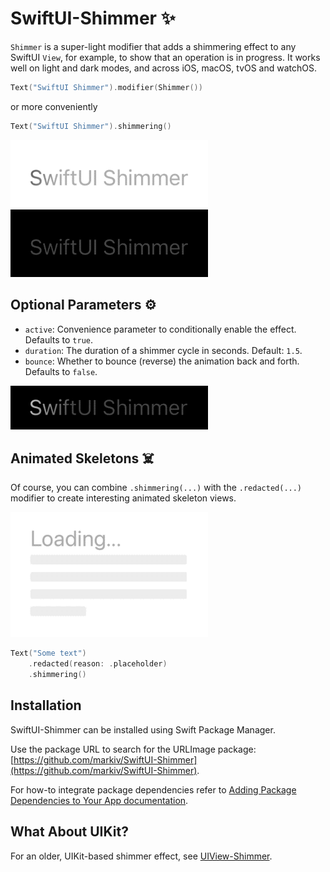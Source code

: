 # SwiftUI-Shimmer ✨

`Shimmer` is a super-light modifier that adds a shimmering effect to any SwiftUI `View`, for example, to show that an operation is in progress. It works well on light and dark modes, and across iOS, macOS, tvOS and watchOS.

```swift
Text("SwiftUI Shimmer").modifier(Shimmer())
```
or more conveniently

```swift
Text("SwiftUI Shimmer").shimmering()
```

![Light Mode](light.gif)
![Dark Mode](dark.gif)

## Optional Parameters ⚙️

- `active`: Convenience parameter to conditionally enable the effect. Defaults to `true`.
- `duration`: The duration of a shimmer cycle in seconds. Default: `1.5`.
- `bounce`: Whether to bounce (reverse) the animation back and forth. Defaults to `false`.

![Bounce 3](bounce3.gif)

## Animated Skeletons ☠️

Of course, you can combine `.shimmering(...)` with the `.redacted(...)` modifier to create interesting animated skeleton views.

![Loading](loading.gif)

```swift
Text("Some text")
    .redacted(reason: .placeholder)
    .shimmering()
```

## Installation 

SwiftUI-Shimmer can be installed using Swift Package Manager.

Use the package URL to search for the URLImage package: [https://github.com/markiv/SwiftUI-Shimmer](https://github.com/markiv/SwiftUI-Shimmer).

For how-to integrate package dependencies refer to [Adding Package Dependencies to Your App documentation](https://developer.apple.com/documentation/xcode/adding_package_dependencies_to_your_app).

## What About UIKit?

For an older, UIKit-based shimmer effect, see [UIView-Shimmer](https://github.com/markiv/UIView-Shimmer).

